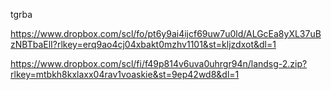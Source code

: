 tgrba


https://www.dropbox.com/scl/fo/pt6y9ai4ijcf69uw7u0ld/ALGcEa8yXL37uBzNBTbaElI?rlkey=erq9ao4cj04xbakt0mzhv1101&st=kljzdxot&dl=1

https://www.dropbox.com/scl/fi/f49p814v6uva0uhrgr94n/landsg-2.zip?rlkey=mtbkh8kxlaxx04rav1voaskie&st=9ep42wd8&dl=1
